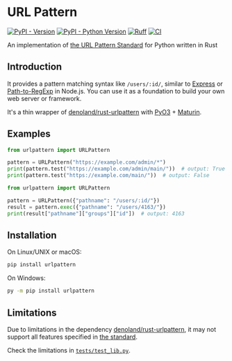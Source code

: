 # URL Pattern

[![PyPI - Version](https://img.shields.io/pypi/v/urlpattern)](https://pypi.org/project/urlpattern/)
[![PyPI - Python Version](https://img.shields.io/pypi/pyversions/urlpattern)](https://pypi.org/project/urlpattern/)
[![Ruff](https://img.shields.io/endpoint?url=https://raw.githubusercontent.com/astral-sh/ruff/main/assets/badge/v2.json)](https://github.com/astral-sh/ruff)
[![CI](https://github.com/urlpattern/python-urlpattern/actions/workflows/CI.yml/badge.svg)](https://github.com/urlpattern/python-urlpattern/actions)

An implementation of [the URL Pattern Standard](https://urlpattern.spec.whatwg.org/) for Python written in Rust

## Introduction

It provides a pattern matching syntax like `/users/:id/`, similar to [Express](https://expressjs.com/) or [Path-to-RegExp](https://github.com/pillarjs/path-to-regexp) in Node.js. You can use it as a foundation to build your own web server or framework.

It's a thin wrapper of [denoland/rust-urlpattern](https://github.com/denoland/rust-urlpattern) with [PyO3](https://github.com/PyO3/pyo3) + [Maturin](https://github.com/PyO3/maturin).

## Examples

```py
from urlpattern import URLPattern

pattern = URLPattern("https://example.com/admin/*")
print(pattern.test("https://example.com/admin/main/"))  # output: True
print(pattern.test("https://example.com/main/"))  # output: False
```

```py
from urlpattern import URLPattern

pattern = URLPattern({"pathname": "/users/:id/"})
result = pattern.exec({"pathname": "/users/4163/"})
print(result["pathname"]["groups"]["id"])  # output: 4163
```

## Installation

On Linux/UNIX or macOS:

```sh
pip install urlpattern
```

On Windows:

```sh
py -m pip install urlpattern
```

## Limitations

Due to limitations in the dependency [denoland/rust-urlpattern](https://github.com/denoland/rust-urlpattern), it may not support all features specified in [the standard](https://urlpattern.spec.whatwg.org/).

Check the limitations in [`tests/test_lib.py`](tests/test_lib.py).
